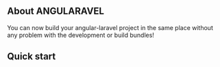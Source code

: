 
## About ANGULARAVEL

You can now build your angular-laravel project in the same place without any problem with the development or build bundles!


## Quick start

```sh

```
